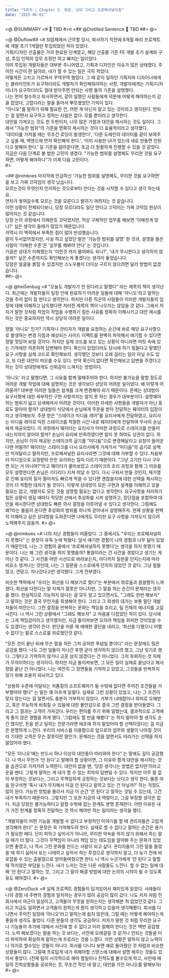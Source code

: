 ```yaml
---
title: "5회차 | Chapter 5. 영웅, 선의 그리고 프로페셔널리즘"
date: "2025-06-01"
---
```


<@ @SUMMARY
<#
🧠 TBD
#>π
<## @Distilled Sentence
🧷 TBD
##>
@>

<@ @Duflow89
<#
SI업체에서 근무할 당시, 퇴사하기 직전에 6개월 짜리 프로젝트에 개발 초기 1개월만 투입되었던 적이 있었다.  
기획/디자인 산출물은 거의 완료된 단계였고, 해당 산출물 기준 FE 개발 초기 설계와 구성, 투입 인력의 업무 조정만 하고 빠지는 일이었다.  
이미 투입된 개발자들은 대부분 주니어였고, 기획과 디자인은 이슈가 많은 상태였다. 주어진 시간이 한 달이라, 내가 할 수 있는 일은 극히 적었다.  
어떻게든 고치고 가르쳐서 꾸역꾸역 했었다. 그 때 같이 일하던 기획자와 디자이너에게는 클라이언트가 요구하더라도 개발자가 확인해줘야하는 사항, 개발자에게는 기획/디자이너가 요구하더라도 절대 받아주면 안되는 사항 들의 기준을 설명했다.  
나는 먼저 철수하고 퇴사하면서, 같이 일했던 사람들에게 덕분에 어떻게 해야하는지 감을 잡았다, 고맙다라는 말을 들어서 뿌듯했었던 기억이 있다.  
"아니오"를 말하기 위해 필요한 건, 어떤 게 아닌지 알고 있는 것이라고 생각된다. 안되는 걸 알면서 요구하고 정하는 사람은 없다. 모를 뿐이라고 생각한다.  
대안을 가져오는 것도 한 두번이지, 너무 많은 거절과 대안을 제시하는 것도 일이다. 그래서 "가능한 범위"의 기준을 명확히 제시하는 것이 더 효율적이라고 생각했다.  
'데이터를 가져올 때는 무조건 로딩이 발생한다', '다른 도메인의 데이터를 같이 보여주고 싶을 때, 백엔드에 먼저 확인해야 한다.', '이미 사용한 UI가 있는데 새로 만들면 안된다고 말해야 한다.' 등 기준을 알려준다면, 조금 더 원활하게 진행할 수 있을 것 같았다.  
지금은 다음 단계로 볼 법한 고민이 생겼다. "가능한 범위를 설명해도 무리한 것을 요구하면, 어떻게 해야하나"가 이제 다음 고민이다.  
#>

<## @nimkoes
마지막에 언급하신 '가능한 범위를 설명해도, 무리한 것을 요구하면' 을 보고 가짜 끄덕임이 생각 났습니다.  
모르는것이 무엇인지 인지하는 것으로부터 안다는 것을 시작할 수 있다고 생각 하는데요.  
연차가 쌓여갈수록 모르는 것을 모른다고 밝히기 꺼려지는 것 같습니다.  
이런 상황이 전체되다보니, 당장 모르더라도 일단 안다고 끄덕이는 가짜 끄덕임 현상이 많아지는 것 같습니다.  
당장 논의 과정에서 이해한듯 끄덕였지만, 막상 구체적인 업무를 해보면 '이해한게 맞나?' 싶은 생각이 들때가 많았기 때문입니다.  
저역시 이 맥락에서 부족한 점이 많아 반성했습니다.  
말이 두서없어졌지만, 사실 하고 싶었던 말은 '가능한 범위를 설명' 한 것과, 설명을 들은 사람이 '이해한 수준'은 '실무를 해봐야 안다' 는 것입니다.  
가끔은 상대가 이해했는지 '이런것 까지 물어봐도 되나?', '내가 무시한다고 생각하지 않을까?' 싶은 수준까지도 확인해보는게 좋겠다는 생각이 들었습니다.  
당장은 얼굴을 붉힐 수 있겠지만 스노우볼이 더이상 구르지 않으려면 달리 방법이 없겠습니다.  
##>
@>

<@ @hei5enbug
<#
"오늘도 개발자가 안 된다라고 말했다" 라는 제목의 책이 생각난다.
최근에는 개발자들이 일정 안에 완료하기 어려운 일들에 대해 '아니오'라고 말하는 것을 주저 없이 잘 한다고 생각한다.
하지만 다른 직군의 사람들이 이러한 개발자들의 입장에 대해 이해하고 납득했다면 저러한 제목의 책이 나오지는 않았을 것 같다.
그래서 저자가 말한 것처럼 작업이 작업을 수행하기 힘든 사유를 정확히 이해시키고 대안 제시를 하는 것은 중요하지만 역시 상당히 어려운 일이다.

정말 '아니오' 인가? 기획자나 관리자가 개발을 요청하는 순간에 바로 해당 요구사항으로 발생하는 변경 지점과 예상되는 사이드 이펙트를 완벽히 파악해서 얘기할 수 있다면 정말 멋있어 보일 것이다.
하지만 실제 코드를 보고 있는 상황이 아니라면 머릿 속에 있는 기억에만 의존하여 답변해야 한다.
확신이 있었더라도 당시에 하기 힘들다고 말했던 요구 사항을 실제 코드로 확인해보자.
생각했던 것보다 오래 걸리는 일이 아닐 수도 있고, 또 다른 대안이 떠오를 수도 있다.
만약 확신이 없다면 확인해보고 답변을 주겠다고 하는 것이 상대방에게도 신뢰감이 느껴지는 방법이다.

'아니오' 라고 말했다면, 그 사유를 함께 말해주어야 한다.
하지만 불가능을 말할 정도로 어려운 개발 작업에 대해 설명하는 것은 생각보다 상당히 어려운 일이었다.
왜 이렇게 어려울까? 대부분 이러한 일들은 설계를 크게 변경해야 되기 때문이다.
문제는 상대방이 요구사항에 대한 세부적인 구현 사항까지는 알지 못 하는 경우가 대부분이다.
설명해야하는 범위가 넓고 상세해져서 어려운 것이다. 이러한 자세한 사항들을 개발자가 아닌 동료도 알아야 할까? 상대방이 식당에서 손님에게 주문을 받아 전달하는 웨이터의 입장이라고 생각해보자.
주문 받은 “스테이크 미디움 레어”를 요리사에게 전달하였고, 요리사는 미디움 레어로 익힌 스테이크를 적절한 시간 내로 웨이터에게 전달하여 무사히 손님에게 제공되었다.
이 과정에서 웨이터는 요리사가 어떠한 과정으로 스테이크를 만들어 내는지까지 알아야 할까? 손님이 요리에 만족하였다면 알지 못 하여도 상관이 없다.
하지만, 손님이 이미 제공된 스테이크의 굽기를 “미디움”으로 변경해달라고 요청이 들어온다면 어떨까? 웨이터는 스테이크를 다시 요리사에게 가져가서 “미디움”의 굽기로 살짝만 익혀달라고 말하지만, 프로페셔널한 요리사라면 그것에 대해 거부할 수 있다.
처음부터 미디엄으로 요청받아 만든 요리와는 질이 다르기 때문이다.
“그냥 고기만 다시 구우면 되는 거 아니야?“라고 웨이터가 물어보았고 스테이크의 조리 과정과 함께 그 이유를 모두 설명한다면 손님은 기다리다 지쳐 떠날 수 있다.
다시 구워서 만들 것인지, 재가열로 인해 요리의 질이 떨어져도 빠르게 먹을 수 있다면 괜찮을지에 대한 선택을 제시하는 것이 더 적합한 대처가 될 것이다.
이렇게 상대방이 모든 구현과 설계를 이해하고 있을 필요는 없고, 개발자도 모든 것을 설명할 필요는 없다고 생각한다. 요구사항을 처리하기 힘든 상황이 생길 때마다 적당한 선에서 추상화를 시켜 설명하고, 장단점을 포함하여 대안을 제시한다면 상대방도 빠른 의사 결정을 이루어낼 수 있다고 생각한다.
그럼에도 왜?라는 물음이 온다면 추상화의 범위를 하나씩 걷어내서 설명해주자.
현재 상황을 완벽히 이해하고 싶은 상대방을 도와준다면 나에게도 무리한 요구 사항을 가져오지 않으려 노력해주지 않을까.
#>
@>

<@ @nimkoes
<#
나의 지난 경험들이 떠올랐다. 그 중에서도 "우리는 프로페셔널하지 못했다" 는 문장이 유독 눈에 박혔다.
앞서 얘기한 경험이 나의 경험과 너무 닮아 있었기 때문인데, 나는 그 경험의 끝에서 ‘프로페셔널하지 못했다’는 생각을 하지 못했기 때문이다.
나는 왜 그런 생각을 하지 못했을까? 통찰이라는 건 사건을 겪었다고 생기는 게 아닌 것 같다.
그 사건을 어떤 시선으로 바라보는지, 어디까지 질문을 던지는지에 따라 비로소 생겨나는 것인데, 나는 그 질문을 스스로에게 던지지 않았던 것 같다.
그냥 힘들었고, 견뎠고, 지나갔다고만 생각했다. 그게 전부였다.

비슷한 맥락에서 "우리는 최선을 다 해보기로 했다"는 부분에서 외로움과 쓸쓸함이 느껴졌다.
최선을 다한다는 말 자체가 잘못은 아니지만, 그 말을 하는 순간이 문제라는 생각을 했다.
현실적으로 가능하지 않다는 걸 모두 알고 있으면서도, "그래도 한번 해보자" 고 말하는 것은 결국 무언가를 희생해야 한다.
그리고 그 희생의 대가는 보통 말단 개발자들이 떠안는다. 그런 결정을 반복하는 문화는 책임을 흐리고, 팀 전체의 에너지를 고갈시킨다.
나 역시 그런 상황에서 "그래도 해보자" 고 마음을 다잡았던 적이 있다. 당시에는 그게 책임감이라고 생각했지만, 지금 돌이켜보면 오히려 책임을 회피한 것이었을 수도 있겠다는 생각이 든다.
판단을 미룬 채 애매한 결단을 내리고, ‘최선을 다했으니 어쩔 수 없다’는 말로 스스로를 위로했던것 같다.

"모든 것이 끝난 뒤에 무슨 말을 하든 그저 공허한 푸념일 뿐이다" 라는 문장에도 많은 공감을 했다.
나도 그런 일들이 지나간 후엔 굳이 생각하지 않으려 했고, 그냥 잊기로 했다. 그렇다고 기억하지 않거나 교훈 삼지 않겠다는 건 아니었다.
그저 후회하는 것 자체가 무의미하다는 생각이다. 하지만 지금 돌이켜보면, 그 모든 일이 실제로 끝났다고 해서 정말 끝난 건 아니었다.
나는 여전히 그 장면들을 기억하고 있었고, 그것들을 반복하지 않기 위해 조용히 되뇌이고 있다.

"상용화 수준에 미달되는 저품질의 소프트웨어가 될 수밖에 없다면 주어진 조건들을 거부했어야 했다" 는 말은 꽤 아프게 읽혔다.
실제로 그런 상황이 있었고, 나는 그 조건이 맞지 않는다는 걸 알면서도 충분히 거부하지 않았다.
거부가 나태함이나 회피로 오해받고, 혹은 무능하게 비춰질 수 있음에 대한 불안감으로 결국 그런 결정을 받아들였다. 그리고 그 결과는 고객이 가져갔다.
우리는 편의를 주기 위해 일했는데, 결과적으로 고객에게 좋지 않은 경험을 하게 했다.
'그럼에도 할 만큼 해봤다' 는 하지 말아야 할 생각도 순간 했지만, 돈을 받고 일하는 전문가라면 애초에 하지 말았어야 할 선택이었다는 걸 지금은 분명하게 느낀다.
우리의 서비스를 이용함으로 앞으로의 업무와 생활이 나아질 것이라 기대한 고객은 무슨 잘못이란 말인가. 문제라는 것을 알면서도 따라가는 선택을 하지 말았어야 했다.

"모든 ‘아니오’에는 반드시 하나 이상의 대안들이 따라와야 한다" 는 말에도 깊이 공감했다.
나 역시 무언가 ‘안 된다’고 말해야 할 상황이면, 그 이유와 함게 대안을 제시하는 것을 습관으로 가져가려 노력한다.
대안이 없을 땐, ‘당장 생각나는 방법은 없지만’이라고 운을 뗀다. 그렇게 말하는 게 내가 할 수 있는 최악의 답변일 수 있다.
하지만 아무 말 없이 부정하는 것보다는, 그리고 무책임하게 긍정하는 것보다는 낫다고 생각 한다.
물론 마음 한구석엔 ‘혹시 내가 무지해서 이걸 안 된다고 말하고 있는 건 아닐까?’ 하는 걱정도 많이 된다.
가능한 방법을 몰라서 지금 이 순간 ‘안 된다’고 말하는 것일 수 있는데, 그건 내가 부족하기 때문이다.
그렇지만 그 또한 지금의 내 역량이고, 그걸 부정할 생각은 없다. 지금 당장은 불가능하다고 말할 수밖에 없는 한계도 분명 존재한다.
어떤 이유든 내가 가진 한계를 정확히 전달하는 것 역시 해야만 하는 일이라는 생각을 했다.

"개발자들이 어떤 기능을 개발할 수 없다고 부정적인 이야기를 할 때 관리자들은 고맙게 생각해야 한다" 는 문장은 꼭 기억해두려 한다.
실제로 할 수 없다고 말하는 순간은 용기가 필요한 때다. 단지 피하고 싶어서가 아니라, 무리한 약속을 하지 않기 위해서 하는 말일 때가 더 많다.
그것이 무책임이 아니라 책임 있는 태도임을 알아봐 주는 문화가 있었으면 좋겠고, 나 역시 그런 문화를 만드는 사람이 되고 싶다.
관리자들이 그런 말을 들었을 때 하기 싫어서 또는 나태하고 싶어서 하는 투정으로 생각하지 말고, 더 늦기 전에 바로잡을 수 있는 출발점으로 받아들여줬으면 한다.
나 역시 누군가에게 ‘안 된다’고 말할 때 적지않은 부담을 느낀다. 내가 느끼는 것은 다른 사람들도 느낀다.
할 수 없는 일에 대해 ‘안 된다’고 말하는 것, 그리고 그 말이 해결 방법에 대한 논의의 시작이 될 수 있도록 유도 해야겠다.
#>
@>

<@ @ZeroDuck
<#
실제 프로젝트 경험들이 담겨있어서 재미있게 읽었다.
사례들이 나의 경험 내 주변의 경험과 일치하는 경우가 많아 공감이 많이 갔다.
나도 저자 처럼 전 회사에서 야근이 일상이고, 고객들이 무엇을 원하는지는 생각해본 적 없었던것 같다.
그리고 지금도 일하면서 고객들이 원하는게 뭔지 생각하고 있을까 생각해봤다.
회사를 다니면서 주어진 일정에 ‘아니오’라고 말하는게 쉽지 않은데, 그럴 때는 어떻게 해야하는게 좋을까 생각도 들었다.
다른 분들의 생각도 궁금하다.
저자가 말한 것 처럼 무리한 요구나 기능들의 추가에 대해서 사전에 할 수 없다고 미리 말해야 한다는 것은 백번 공감했다.
노력 해보겠다는 말을 하는 것 보다는, 사전에 오래걸릴 것 같거나 안되는 것들을 미리 파악하여 확실하게 말하는게 프로라는 것을 느꼈다.
이런 상황은 말하지 않고 노력이나 의지로 할수있는 것들이 아니다.
회사를 다니다 보면 예로 들어줬던 것 처럼과 비슷한 상황들이 많다.
그럴때 프로답게 내가 취해야할 스탠스에 대해서 설명 해주는 것들도 있어서 좋았다.
(전체 팀이 시각적으로 해야 할일이나 진척도를 볼수있게 하고, 사전에 매일의 진척상황들을 공유하는 것, 무조건 적인 네 말고, 대안을 가진 아니오를 말해보자)
#>
@>
